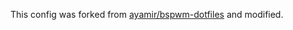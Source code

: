 This config was forked from [ayamir/bspwm-dotfiles](https://github.com/ayamir/bspwm-dotfiles/tree/master/lock) and modified.
